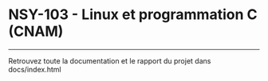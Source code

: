 # NSY-103 - Linux et programmation C (CNAM)

---

Retrouvez toute la documentation et le rapport du projet dans docs/index.html
